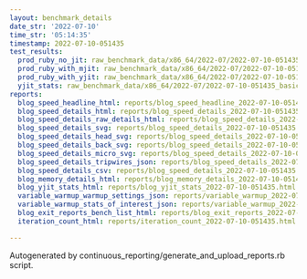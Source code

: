 ```yaml
---
layout: benchmark_details
date_str: '2022-07-10'
time_str: '05:14:35'
timestamp: 2022-07-10-051435
test_results:
  prod_ruby_no_jit: raw_benchmark_data/x86_64/2022-07/2022-07-10-051435_basic_benchmark_prod_ruby_no_jit.json
  prod_ruby_with_mjit: raw_benchmark_data/x86_64/2022-07/2022-07-10-051435_basic_benchmark_prod_ruby_with_mjit.json
  prod_ruby_with_yjit: raw_benchmark_data/x86_64/2022-07/2022-07-10-051435_basic_benchmark_prod_ruby_with_yjit.json
  yjit_stats: raw_benchmark_data/x86_64/2022-07/2022-07-10-051435_basic_benchmark_yjit_stats.json
reports:
  blog_speed_headline_html: reports/blog_speed_headline_2022-07-10-051435.html
  blog_speed_details_html: reports/blog_speed_details_2022-07-10-051435.html
  blog_speed_details_raw_details_html: reports/blog_speed_details_2022-07-10-051435.raw_details.html
  blog_speed_details_svg: reports/blog_speed_details_2022-07-10-051435.svg
  blog_speed_details_head_svg: reports/blog_speed_details_2022-07-10-051435.head.svg
  blog_speed_details_back_svg: reports/blog_speed_details_2022-07-10-051435.back.svg
  blog_speed_details_micro_svg: reports/blog_speed_details_2022-07-10-051435.micro.svg
  blog_speed_details_tripwires_json: reports/blog_speed_details_2022-07-10-051435.tripwires.json
  blog_speed_details_csv: reports/blog_speed_details_2022-07-10-051435.csv
  blog_memory_details_html: reports/blog_memory_details_2022-07-10-051435.html
  blog_yjit_stats_html: reports/blog_yjit_stats_2022-07-10-051435.html
  variable_warmup_warmup_settings_json: reports/variable_warmup_2022-07-10-051435.warmup_settings.json
  variable_warmup_stats_of_interest_json: reports/variable_warmup_2022-07-10-051435.stats_of_interest.json
  blog_exit_reports_bench_list_html: reports/blog_exit_reports_2022-07-10-051435.bench_list.html
  iteration_count_html: reports/iteration_count_2022-07-10-051435.html

---
```

Autogenerated by continuous_reporting/generate_and_upload_reports.rb script.
